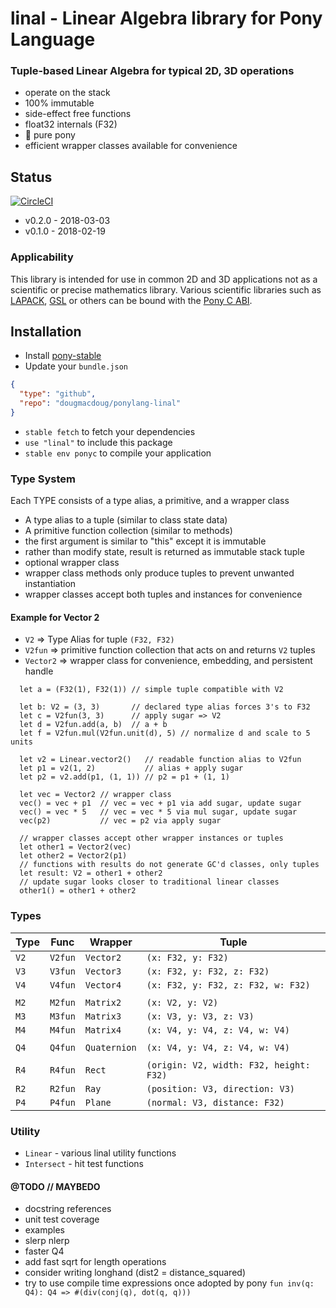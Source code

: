 # linal - Linear Algebra library for Pony Language

### Tuple-based Linear Algebra for typical 2D, 3D operations  

  * operate on the stack
  * 100% immutable
  * side-effect free functions
  * float32 internals (F32)
  * 🐎 pure pony
  * efficient wrapper classes available for convenience

## Status

[![CircleCI](https://circleci.com/gh/dougmacdoug/ponylang-linal.svg?style=svg)](https://circleci.com/gh/dougmacdoug/ponylang-linal)

* v0.2.0  - 2018-03-03
* v0.1.0  - 2018-02-19

### Applicability

This library is intended for use in common 2D and 3D applications
not as a scientific or precise mathematics library. Various scientific libraries
such as [LAPACK](https://github.com/Reference-LAPACK/lapack), [GSL](https://www.gnu.org/software/gsl/) or others can be bound with the [Pony C ABI](https://tutorial.ponylang.org/c-ffi/).

## Installation

* Install [pony-stable](https://github.com/ponylang/pony-stable)
* Update your `bundle.json`

```json
{ 
  "type": "github",
  "repo": "dougmacdoug/ponylang-linal"
}
```

* `stable fetch` to fetch your dependencies
* `use "linal"` to include this package
* `stable env ponyc` to compile your application

### Type System

Each TYPE consists of a type alias, a primitive, and a wrapper class
 * A type alias to a tuple (similar to class state data)
 * A primitive function collection (similar to methods)
 * the first argument is similar to "this" except it is immutable
 * rather than modify state, result is returned as immutable stack tuple
 * optional wrapper class
 * wrapper class methods only produce tuples to prevent unwanted instantiation
 * wrapper classes accept both tuples and instances for convenience

#### Example for Vector 2

 * `V2` => Type Alias for tuple `(F32, F32)`
 * `V2fun` => primitive function collection that acts on and returns `V2` tuples
 * `Vector2` => wrapper class for convenience, embedding, and persistent handle

```
  let a = (F32(1), F32(1)) // simple tuple compatible with V2

  let b: V2 = (3, 3)       // declared type alias forces 3's to F32
  let c = V2fun(3, 3)      // apply sugar => V2
  let d = V2fun.add(a, b)  // a + b
  let f = V2fun.mul(V2fun.unit(d), 5) // normalize d and scale to 5 units

  let v2 = Linear.vector2()   // readable function alias to V2fun
  let p1 = v2(1, 2)           // alias + apply sugar
  let p2 = v2.add(p1, (1, 1)) // p2 = p1 + (1, 1)

  let vec = Vector2 // wrapper class
  vec() = vec + p1  // vec = vec + p1 via add sugar, update sugar
  vec() = vec * 5   // vec = vec * 5 via mul sugar, update sugar
  vec(p2)           // vec = p2 via apply sugar

  // wrapper classes accept other wrapper instances or tuples
  let other1 = Vector2(vec)
  let other2 = Vector2(p1)
  // functions with results do not generate GC'd classes, only tuples
  let result: V2 = other1 + other2
  // update sugar looks closer to traditional linear classes
  other1() = other1 + other2
```

### Types

| Type | Func    | Wrapper      | Tuple                                   |
| ---- | ------- | ------------ | --------------------------------------- |
| `V2` | `V2fun` | `Vector2`    | `(x: F32, y: F32)`                      |
| `V3` | `V3fun` | `Vector3`    | `(x: F32, y: F32, z: F32)`              |
| `V4` | `V4fun` | `Vector4`    | `(x: F32, y: F32, z: F32, w: F32)`      |
|      |         |              |                                         |
| `M2` | `M2fun` | `Matrix2`    | `(x: V2, y: V2)`                        |
| `M3` | `M3fun` | `Matrix3`    | `(x: V3, y: V3, z: V3)`                 |
| `M4` | `M4fun` | `Matrix4`    | `(x: V4, y: V4, z: V4, w: V4)`          |
|      |         |              |                                         |
| `Q4` | `Q4fun` | `Quaternion` | `(x: V4, y: V4, z: V4, w: V4)`          |
|      |         |              |                                         |
| `R4` | `R4fun` | `Rect`       | `(origin: V2, width: F32, height: F32)` |
| `R2` | `R2fun` | `Ray`        | `(position: V3, direction: V3)`         |
| `P4` | `P4fun` | `Plane`      | `(normal: V3, distance: F32)`           |

### Utility

 * `Linear` - various linal utility functions
 * `Intersect` - hit test functions

#### @TODO // MAYBEDO

  * docstring references
  * unit test coverage
  * examples
  * slerp nlerp
  * faster Q4
  * add fast sqrt for length operations
  * consider writing longhand (dist2 = distance_squared)
  * try to use compile time expressions once adopted by pony
     `fun inv(q: Q4): Q4 => #(div(conj(q), dot(q, q)))`

